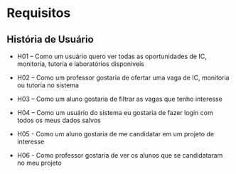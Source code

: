 # Requisitos
## História de Usuário

  * H01 – Como um usuário quero ver todas as oportunidades de IC, monitoria, tutoria e laboratórios disponíveis
  
  * H02 – Como um professor gostaria de ofertar uma vaga de IC, monitoria ou tutoria no sistema
  
  * H03 – Como um aluno gostaria de filtrar as vagas que tenho interesse
  
  * H04 – Como um usuário do sistema eu gostaria de fazer login com todos os meus dados salvos
    
  * H05 - Como um aluno gostaria de me candidatar em um projeto de interesse
    
  * H06 - Como professor gostaria de ver os alunos que se candidataram no meu projeto
    

